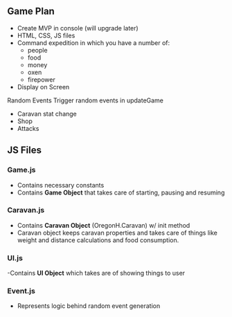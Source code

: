 ## Game Plan
- Create MVP in console (will upgrade later)
- HTML, CSS, JS files
- Command expedition in which you have a number of:
    - people
    - food
    - money
    - oxen
    - firepower
- Display on Screen

Random Events
Trigger random events in updateGame
- Caravan stat change
- Shop
- Attacks

## JS Files
### Game.js
- Contains necessary constants
- Contains **Game Object** that takes care of starting, pausing and resuming
### Caravan.js
- Contains **Caravan Object** (OregonH.Caravan) w/ init method
- Caravan object keeps caravan properties and takes care of things like weight and distance calculations and food consumption.
### UI.js
-Contains **UI Object** which takes are of showing things to user
### Event.js
- Represents logic behind random event generation
